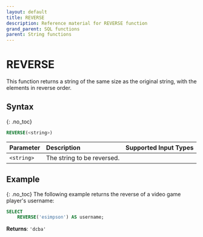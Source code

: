 ```yaml
---
layout: default
title: REVERSE
description: Reference material for REVERSE function
grand_parent: SQL functions
parent: String functions
---
```


# REVERSE

This function returns a string of the same size as the original string, with the elements in reverse order.

## Syntax
{: .no_toc}

```sql
REVERSE(<string>)
```

| Parameter  | Description                | Supported Input Types |
| :---------- | :--------------------------|:---------------------|
| `<string>` | The string to be reversed. |

## Example
{: .no_toc}
The following example returns the reverse of a video game player's username: 

```sql
SELECT
	REVERSE('esimpson') AS username; 
```

**Returns**: `'dcba'`

